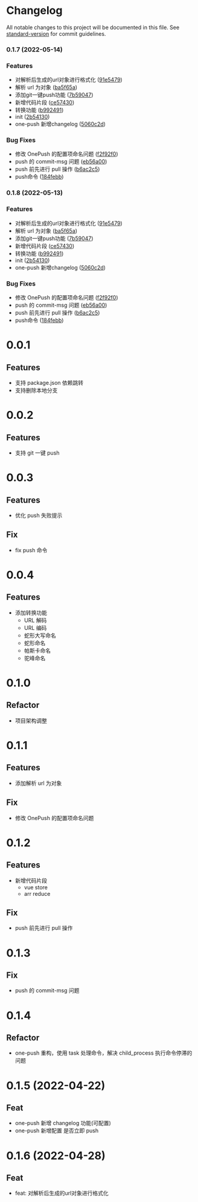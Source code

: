 # Changelog

All notable changes to this project will be documented in this file. See [standard-version](https://github.com/conventional-changelog/standard-version) for commit guidelines.

### 0.1.7 (2022-05-14)


### Features

* 对解析后生成的url对象进行格式化 ([91e5479](https://github.com/zty1205/ty-vs-helper/commit/91e5479ab55de1e468ace8bf33b43903395f5063))
* 解析 url 为对象 ([ba5f65a](https://github.com/zty1205/ty-vs-helper/commit/ba5f65aec2cfebf1314731850711bd83cc0951e0))
* 添加git一键push功能 ([7b59047](https://github.com/zty1205/ty-vs-helper/commit/7b590470830dc18d25bd51a331ead34c3cadb3bc))
* 新增代码片段 ([ce57430](https://github.com/zty1205/ty-vs-helper/commit/ce574300487737553cd165e12829e4ee1fdc8373))
* 转换功能 ([b992491](https://github.com/zty1205/ty-vs-helper/commit/b992491b7eccf212d1145a4b3fffb3eda6fda390))
* init ([2b54130](https://github.com/zty1205/ty-vs-helper/commit/2b54130dc652741222c2b1b3fa8b26973f0c3ca1))
* one-push 新增changelog ([5060c2d](https://github.com/zty1205/ty-vs-helper/commit/5060c2ded3761b0100a256b5fc5eef3120b062a8))


### Bug Fixes

* 修改 OnePush 的配置项命名问题 ([f2f92f0](https://github.com/zty1205/ty-vs-helper/commit/f2f92f04a5a5ce673be45fefb29677b39ad2c192))
* push 的 commit-msg 问题 ([eb56a00](https://github.com/zty1205/ty-vs-helper/commit/eb56a0042ebef158858aeb5404a1ff13b6953c9f))
* push 前先进行 pull 操作 ([b6ac2c5](https://github.com/zty1205/ty-vs-helper/commit/b6ac2c59e5fbb99f7946ba6e5ae444ffd2b3a3be))
* push命令 ([184febb](https://github.com/zty1205/ty-vs-helper/commit/184febb74cfc50b70cb4fc7589435e58ce0884ab))

### 0.1.8 (2022-05-13)


### Features

* 对解析后生成的url对象进行格式化 ([91e5479](https://github.com/zty1205/ty-vs-helper/commit/91e5479ab55de1e468ace8bf33b43903395f5063))
* 解析 url 为对象 ([ba5f65a](https://github.com/zty1205/ty-vs-helper/commit/ba5f65aec2cfebf1314731850711bd83cc0951e0))
* 添加git一键push功能 ([7b59047](https://github.com/zty1205/ty-vs-helper/commit/7b590470830dc18d25bd51a331ead34c3cadb3bc))
* 新增代码片段 ([ce57430](https://github.com/zty1205/ty-vs-helper/commit/ce574300487737553cd165e12829e4ee1fdc8373))
* 转换功能 ([b992491](https://github.com/zty1205/ty-vs-helper/commit/b992491b7eccf212d1145a4b3fffb3eda6fda390))
* init ([2b54130](https://github.com/zty1205/ty-vs-helper/commit/2b54130dc652741222c2b1b3fa8b26973f0c3ca1))
* one-push 新增changelog ([5060c2d](https://github.com/zty1205/ty-vs-helper/commit/5060c2ded3761b0100a256b5fc5eef3120b062a8))


### Bug Fixes

* 修改 OnePush 的配置项命名问题 ([f2f92f0](https://github.com/zty1205/ty-vs-helper/commit/f2f92f04a5a5ce673be45fefb29677b39ad2c192))
* push 的 commit-msg 问题 ([eb56a00](https://github.com/zty1205/ty-vs-helper/commit/eb56a0042ebef158858aeb5404a1ff13b6953c9f))
* push 前先进行 pull 操作 ([b6ac2c5](https://github.com/zty1205/ty-vs-helper/commit/b6ac2c59e5fbb99f7946ba6e5ae444ffd2b3a3be))
* push命令 ([184febb](https://github.com/zty1205/ty-vs-helper/commit/184febb74cfc50b70cb4fc7589435e58ce0884ab))

# 0.0.1

## Features

- 支持 package.json 依赖跳转
- 支持删除本地分支

# 0.0.2

## Features

- 支持 git 一键 push

# 0.0.3

## Features

- 优化 push 失败提示

## Fix

- fix push 命令

# 0.0.4

## Features

- 添加转换功能
  - URL 解码
  - URL 编码
  - 蛇形大写命名
  - 蛇形命名
  - 帕斯卡命名
  - 驼峰命名

# 0.1.0

## Refactor

- 项目架构调整

# 0.1.1

## Features

- 添加解析 url 为对象

## Fix

- 修改 OnePush 的配置项命名问题

# 0.1.2

## Features

- 新增代码片段
  - vue store
  - arr reduce

## Fix

- push 前先进行 pull 操作

# 0.1.3

## Fix

- push 的 commit-msg 问题

# 0.1.4

## Refactor

- one-push 重构，使用 task 处理命令，解决 child_process 执行命令停滞的问题

# 0.1.5 (2022-04-22)

## Feat

- one-push 新增 changelog 功能(可配置)
- one-push 新增配置 是否立即 push

# 0.1.6 (2022-04-28)

## Feat 

- feat: 对解析后生成的url对象进行格式化
